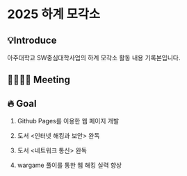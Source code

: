 # 2025 하계 모각소

## 💡Introduce
아주대학교 SW중심대학사업의 하계 모각소 활동 내용 기록본입니다.

## 👨‍👩‍👧‍👦 Meeting



## 🔥 Goal
1. Github Pages를 이용한 웹 페이지 개발

2. 도서 <인터넷 해킹과 보안> 완독
  
3. 도서 <네트워크 통신> 완독
  
4. wargame 풀이를 통한 웹 해킹 실력 향상
